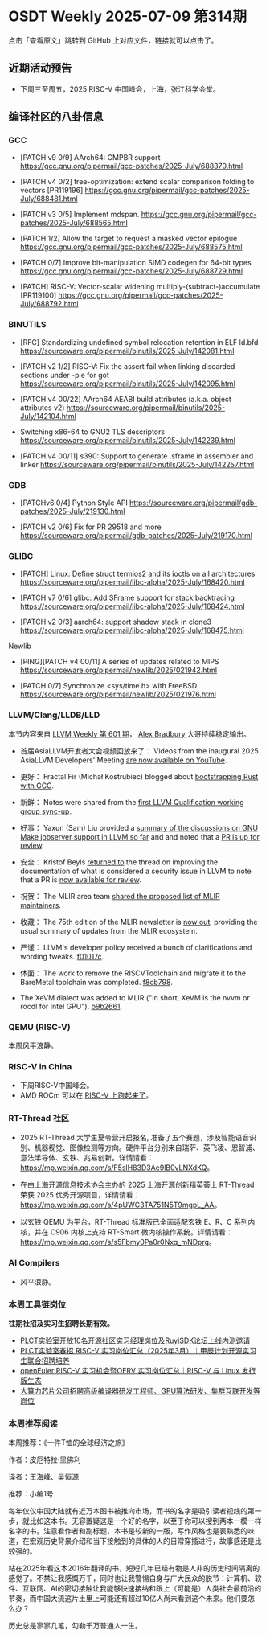 # OSDT Weekly 2025-07-09 第314期

点击「查看原文」跳转到 GitHub 上对应文件，链接就可以点击了。

## 近期活动预告

- 下周三至周五，2025 RISC-V 中国峰会，上海，张江科学会堂。

## 编译社区的八卦信息

### GCC

- [PATCH v9 0/9] AArch64: CMPBR support
  https://gcc.gnu.org/pipermail/gcc-patches/2025-July/688370.html

- [PATCH v4 0/2] tree-optimization: extend scalar comparison folding to vectors [PR119196]
  https://gcc.gnu.org/pipermail/gcc-patches/2025-July/688481.html

- [PATCH v3 0/5] Implement mdspan.
  https://gcc.gnu.org/pipermail/gcc-patches/2025-July/688565.html

- [PATCH 1/2] Allow the target to request a masked vector epilogue
  https://gcc.gnu.org/pipermail/gcc-patches/2025-July/688575.html

- [PATCH 0/7] Improve bit-manipulation SIMD codegen for 64-bit types
  https://gcc.gnu.org/pipermail/gcc-patches/2025-July/688729.html

- [PATCH] RISC-V: Vector-scalar widening multiply-(subtract-)accumulate [PR119100]
  https://gcc.gnu.org/pipermail/gcc-patches/2025-July/688792.html

### BINUTILS

- [RFC] Standardizing undefined symbol relocation retention in ELF ld.bfd
  https://sourceware.org/pipermail/binutils/2025-July/142081.html

- [PATCH v2 1/2] RISC-V: Fix the assert fail when linking discarded sections under -pie for got
  https://sourceware.org/pipermail/binutils/2025-July/142095.html

- [PATCH v4 00/22] AArch64 AEABI build attributes (a.k.a. object attributes v2)
  https://sourceware.org/pipermail/binutils/2025-July/142104.html

- Switching x86-64 to GNU2 TLS descriptors
  https://sourceware.org/pipermail/binutils/2025-July/142239.html

- [PATCH v4 00/11] s390: Support to generate .sframe in assembler and linker
  https://sourceware.org/pipermail/binutils/2025-July/142257.html

### GDB

- [PATCHv6 0/4] Python Style API
  https://sourceware.org/pipermail/gdb-patches/2025-July/219130.html

- [PATCH v2 0/6] Fix for PR 29518 and more
  https://sourceware.org/pipermail/gdb-patches/2025-July/219170.html

### GLIBC

- [PATCH] Linux: Define struct termios2 and its ioctls on all architectures
  https://sourceware.org/pipermail/libc-alpha/2025-July/168420.html

- [PATCH v7 0/6] glibc: Add SFrame support for stack backtracing
  https://sourceware.org/pipermail/libc-alpha/2025-July/168424.html

- [PATCH v2 0/3] aarch64: support shadow stack in clone3
  https://sourceware.org/pipermail/libc-alpha/2025-July/168475.html

Newlib

- [PING][PATCH v4 00/11] A series of updates related to MIPS
  https://sourceware.org/pipermail/newlib/2025/021942.html

- [PATCH 0/7] Synchronize <sys/time.h> with FreeBSD
  https://sourceware.org/pipermail/newlib/2025/021976.html  

### LLVM/Clang/LLDB/LLD

本节内容来自 [LLVM Weekly 第 601 期](http://llvmweekly.org/issue/601)，
[Alex Bradbury](https://www.linkedin.com/in/alex-bradbury/) 大哥持续稳定输出。

* 首届AsiaLLVM开发者大会视频回放来了： Videos from the inaugural 2025 AsiaLLVM Developers' Meeting [are now available on YouTube](https://www.youtube.com/playlist?list=PL_R5A0lGi1ADKfJbzpA0rMDCb5T3QGe5k).

* 更好： Fractal Fir (Michał Kostrubiec) blogged about [bootstrapping Rust with GCC](https://fractalfir.github.io/generated_html/cg_gcc_bootstrap.html).

* 新鲜： Notes were shared from the [first LLVM Qualification working group sync-up](https://discourse.llvm.org/t/llvm-qualification-wg-sync-ups-meeting-minutes/87148).

* 好事： Yaxun (Sam) Liu provided a [summary of the discussions on GNU Make jobserver support in LLVM so far](https://discourse.llvm.org/t/rfc-adding-gnu-make-jobserver-support-to-llvm-for-coordinated-parallelism/87034/25) and and noted that a [PR is up for review](https://github.com/llvm/llvm-project/pull/145131).

* 安全： Kristof Beyls [returned to](https://discourse.llvm.org/t/improving-documentation-of-what-is-considered-a-security-issue-in-llvm/86714/17) the thread on improving the documentation of what is considered a security issue in LLVM to note that a PR is [now available for review](https://github.com/llvm/llvm-project/pull/147035).

* 祝贺： The MLIR area team [shared the proposed list of MLIR maintainers](https://discourse.llvm.org/t/mlir-project-maintainers/87189).

* 收藏： The 75th edition of the MLIR newsletter is [now out](https://discourse.llvm.org/t/mlir-news-75th-edition-1july-2025/87128), providing the usual summary of updates from the MLIR ecosystem.

* 严谨： LLVM's developer policy received a bunch of clarifications and wording tweaks.
  [f01017c](https://github.com/llvm/llvm-project/commit/f01017ca9711).

* 体面： The work to remove the RISCVToolchain and migrate it to the BareMetal toolchain was completed.
  [f8cb798](https://github.com/llvm/llvm-project/commit/f8cb7987c64d).

* The XeVM dialect was added to MLIR ("In short, XeVM is the nvvm or rocdl for Intel GPU").
  [b9b2661](https://github.com/llvm/llvm-project/commit/b9b2661f72ac).

### QEMU (RISC-V)

本周风平浪静。

### RISC-V in China

- 下周RISC-V中国峰会。
- AMD ROCm 可以在 [RISC-V 上跑起来了](https://mp.weixin.qq.com/s/ZrCEq-Kp3jzd8LVhISdLjw)。

### RT-Thread 社区

- 2025 RT-Thread 大学生夏令营开启报名, 准备了五个赛题，涉及智能语音识别、机器视觉、图像检测等方向。硬件平台分别来自瑞萨、英飞凌、恩智浦、意法半导体、玄铁、兆易创新。详情请看：<https://mp.weixin.qq.com/s/F5slH83D3Ae9lB0vLNXdKQ>。

- 在由上海开源信息技术协会主办的 2025 上海开源创新精英荟上 RT-Thread 荣获 2025 优秀开源项目，详情请看：<https://mp.weixin.qq.com/s/4pUWC3TA751N5T9mgpL_AA>。

- 以玄铁 QEMU 为平台，RT-Thread 标准版已全面适配玄铁 E、R、C 系列内核，并在 C906 内核上支持 RT-Smart 微内核操作系统。详情请看：<https://mp.weixin.qq.com/s/s5Fbmy0Pa0r0Nxq_mNDprg>。

### AI Compilers

- 风平浪静。

### 本周工具链岗位

**往期社招及实习生招聘长期有效。**

- [PLCT实验室开放10名开源社区实习经理岗位及RuyiSDK论坛上线内测邀请](https://mp.weixin.qq.com/s/YeBq6GIs1zx1tFbDUCVogw)
- [PLCT实验室春招 RISC-V 实习岗位汇总（2025年3月）｜甲辰计划开源实习生联合招聘培养](https://mp.weixin.qq.com/s/no5v_YeGI3LUE7mYv5wUpQ)
- [openEuler RISC-V 实习机会暨OERV 实习岗位汇总｜RISC-V 与 Linux 发行版生态](https://mp.weixin.qq.com/s/87XEhORtte_iTTZqjinX2g)
- [大算力芯片公司招聘高级编译器研发工程师、GPU算法研发、集群互联开发等岗位](https://mp.weixin.qq.com/s/ONoNJ5jZmL794AdtlHrDuQ)

### 本周推荐阅读

本周推荐：《一件T恤的全球经济之旅》

作者：皮厄特拉·里佛利

译者：王海峰、吴恒源

推荐：小编1号

每年仅仅中国大陆就有近万本图书被推向市场，而书的名字是吸引读者视线的第一步，就比如这本书。无容置疑这是一个好的名字，以至于你可以搜到两本一模一样名字的书。注意看作者和副标题，本书是较新的一版，写作风格也是表熟悉的味道，在宏观历史背景介绍和当下接触到的具体的人的日常穿插进行，故事感还是比较强的。

站在2025年看这本2016年翻译的书，短短几年已经有物是人非的历史时间隔离的感觉了。不禁让我感慨万千，同时也让我警惕自身与广大民众的脱节：计算机、软件、互联网、AI的密切接触让我能够快速接纳和跟上（可能是）人类社会最前沿的节奏，而中国大流这片土里上可能还有超过10亿人尚未看到这个未来。他们要怎么办？

历史总是寥寥几笔，勾勒千万普通人一生。
